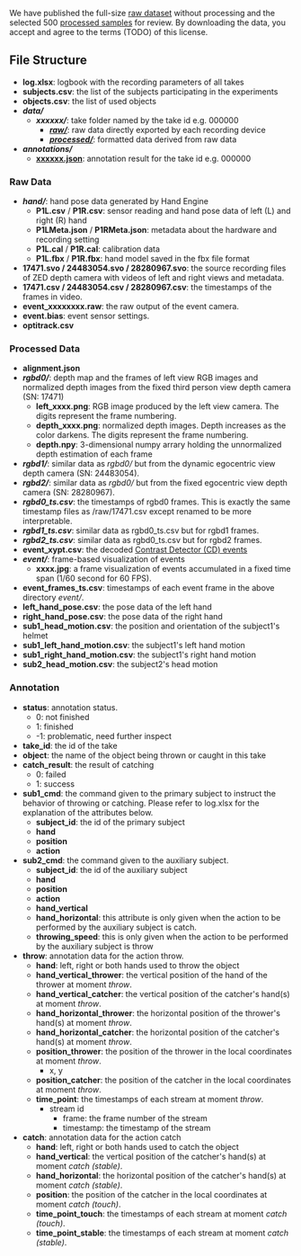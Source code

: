 We have published the full-size [raw dataset](https://share.weiyun.com/avv8jpv4) without processing and the selected 500 [processed samples](https://share.weiyun.com/Tk3mm9O0) for review. By downloading the data, you accept and agree to the terms (TODO) of this license.



## File Structure

* **log.xlsx**: logbook with the recording parameters of all takes
* **subjects.csv**: the list of the subjects participating in the experiments
* **objects.csv**: the list of used objects
* ***data/***
  * ***xxxxxx/***: take folder named by the take id e.g. 000000
    * [***raw/***](#raw-data): raw data directly exported by each recording device
    * [***processed/***](#processed-data): formatted data derived from raw data
* ***annotations/***
  * [**xxxxxx.json**](#annotation): annotation result for the take id e.g. 000000



### Raw Data

* ***hand/***: hand pose data generated by Hand Engine
  * **P1L.csv** / **P1R.csv**: sensor reading and hand pose data of left (L) and right (R) hand
  * **P1LMeta.json** / **P1RMeta.json**: metadata about the hardware and recording setting
  * **P1L.cal** / **P1R.cal**: calibration data
  * **P1L.fbx** / **P1R.fbx**: hand model saved in the fbx file format
* **17471.svo / 24483054.svo / 28280967.svo**: the source recording files of ZED depth camera with videos of left and right views and metadata.
* **17471.csv / 24483054.csv / 28280967.csv**: the timestamps of the frames in video.
* **event_xxxxxxxx.raw**: the raw output of the event camera. 
* **event.bias**: event sensor settings.
* **optitrack.csv**



### Processed Data

* **alignment.json**
* ***rgbd0/***: depth map and the frames of left view RGB images and normalized depth images from the fixed third person view depth camera (SN: 17471)
  * **left_xxxx.png**: RGB image produced by the left view camera. The digits represent the frame numbering.
  * **depth_xxxx.png**: normalized depth images. Depth increases as the color darkens. The digits represent the frame numbering.
  * **depth.npy**: 3-dimensional numpy arrary holding the unnormalized depth estimation of each frame
* ***rgbd1/***: similar data as *rgbd0/* but from the dynamic egocentric view depth camera (SN: 24483054).
* ***rgbd2/***: similar data as *rgbd0/* but from the fixed egocentric view depth camera (SN: 28280967).
* ***rgbd0_ts.csv***: the timestamps of rgbd0 frames. This is exactly the same timestamp files as /raw/17471.csv except renamed to be more interpretable.
* ***rgbd1_ts.csv***: similar data as rgbd0_ts.csv but for rgbd1 frames.
* ***rgbd2_ts.csv***: similar data as rgbd0_ts.csv but for rgbd2 frames.
* **event_xypt.csv**: the decoded [Contrast Detector (CD) events](https://docs.prophesee.ai/stable/concepts.html#event-generation)
* ***event/***: frame-based visualization of events
  * **xxxx.jpg**: a frame visualization of events accumulated in a fixed time span (1/60 second for 60 FPS).
* **event_frames_ts.csv**: timestamps of each event frame in the above directory *event/*.
* **left_hand_pose.csv**: the pose data of the left hand
* **right_hand_pose.csv**: the pose data of the right hand
* **sub1_head_motion.csv**: the position and orientation of the subject1's helmet
* **sub1_left_hand_motion.csv**: the subject1's  left hand motion
* **sub1_right_hand_motion.csv**: the subject1's  right hand motion
* **sub2_head_motion.csv**: the subject2's  head motion



###  Annotation

* **status**: annotation status.
  * 0: not finished
  * 1: finished
  * -1: problematic, need further inspect
* **take_id**: the id of the take
* **object**: the name of the object being thrown or caught in this take
* **catch_result**: the result of catching
  * 0: failed
  * 1: success
* **sub1_cmd**: the command given to the primary subject to instruct the behavior of throwing or catching. Please refer to log.xlsx for the explanation of the attributes below.
  * **subject_id**: the id of the primary subject
  * **hand**
  * **position**
  * **action**
* **sub2_cmd**: the command given to the auxiliary subject.
  * **subject_id**: the id of the auxiliary subject
  * **hand**
  * **position**
  * **action**
  * **hand_vertical**
  * **hand_horizontal**: this attribute is only given when the action to be performed by the auxiliary subject is catch.
  * **throwing_speed**: this is only given when the action to be performed by the auxiliary subject is throw
* **throw**: annotation data for the action throw.
  * **hand**: left, right or both hands used to throw the object
  * **hand_vertical_thrower**: the vertical position of the hand of the thrower at moment *throw*.
  * **hand_vertical_catcher**: the vertical position of the catcher's hand(s) at moment *throw*.
  * **hand_horizontal_thrower**: the horizontal position of the thrower's hand(s) at moment *throw*.
  * **hand_horizontal_catcher**: the horizontal position of the catcher's hand(s) at moment *throw*.
  * **position_thrower**: the position of the thrower in the local coordinates at moment *throw*. 
    * x, y
  * **position_catcher**: the position of the catcher in the local coordinates at moment *throw*.
  * **time_point**: the timestamps of each stream at moment *throw*.
    * stream id
      * frame: the frame number of the stream
      * timestamp: the timestamp of the stream
* **catch**: annotation data for the action catch
  * **hand**: left, right or both hands used to catch the object
  * **hand_vertical**: the vertical position of the catcher's hand(s) at moment *catch (stable)*.
  * **hand_horizontal**: the horizontal position of the catcher's hand(s) at moment *catch (stable)*.
  * **position**: the position of the catcher in the local coordinates at moment *catch (touch)*.
  * **time_point_touch**: the timestamps of each stream at moment *catch (touch)*.
  * **time_point_stable**: the timestamps of each stream at moment *catch (stable)*.